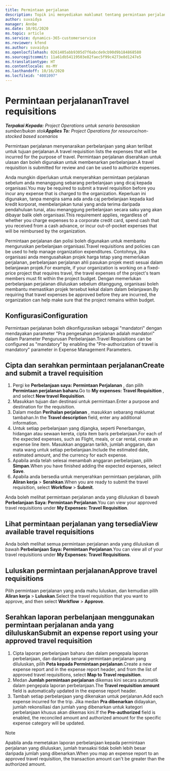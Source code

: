 ```yaml
---
title: Permintaan perjalanan
description: Topik ini menyediakan maklumat tentang permintaan perjalanan.
author: suvaidya
manager: Annbe
ms.date: 10/01/2020
ms.topic: article
ms.service: dynamics-365-customerservice
ms.reviewer: kfend
ms.author: suvaidya
ms.openlocfilehash: 0261405abb9305d7f6abcde9cb90d9b184868580
ms.sourcegitcommit: 11a61db54119503e82faec5f99c4273e8d1247e5
ms.translationtype: HT
ms.contentlocale: ms-MY
ms.lasthandoff: 10/16/2020
ms.locfileid: "4081097"
---
```

# <a name="travel-requisitions"></a><span data-ttu-id="7119b-103">Permintaan perjalanan</span><span class="sxs-lookup"><span data-stu-id="7119b-103">Travel requisitions</span></span>

<span data-ttu-id="7119b-104">_**Terpakai Kepada:** Project Operations untuk senario berasaskan sumber/bukan stok_</span><span class="sxs-lookup"><span data-stu-id="7119b-104">_**Applies To:** Project Operations for resource/non-stocked based scenarios_</span></span>

<span data-ttu-id="7119b-105">Permintaan perjalanan menyenaraikan perbelanjaan yang akan terlibat untuk tujuan perjalanan.</span><span class="sxs-lookup"><span data-stu-id="7119b-105">A travel requisition lists the expenses that will be incurred for the purpose of travel.</span></span> <span data-ttu-id="7119b-106">Permintaan perjalanan diserahkan untuk ulasan dan boleh digunakan untuk membenarkan perbelanjaan.</span><span class="sxs-lookup"><span data-stu-id="7119b-106">A travel requisition is submitted for review and can be used to authorize expenses.</span></span>

<span data-ttu-id="7119b-107">Anda mungkin diperlukan untuk menyerahkan permintaan perjalanan sebelum anda menanggung sebarang perbelanjaan yang dicaj kepada organisasi.</span><span class="sxs-lookup"><span data-stu-id="7119b-107">You may be required to submit a travel requisition before you incur any expense that is charged to the organization.</span></span> <span data-ttu-id="7119b-108">Keperluan ini digunakan, tanpa mengira sama ada anda caj perbelanjaan kepada kad kredit korporat, membelanjakan tunai yang anda terima daripada pendahuluan tunai, atau menanggung perbelanjaan secara saku yang akan dibayar balik oleh organisasi.</span><span class="sxs-lookup"><span data-stu-id="7119b-108">This requirement applies, regardless of whether you charge expenses to a corporate credit card, spend cash that you received from a cash advance, or incur out-of-pocket expenses that will be reimbursed by the organization.</span></span>

<span data-ttu-id="7119b-109">Permintaan perjalanan dan polisi boleh digunakan untuk membantu menguruskan perbelanjaan organisasi.</span><span class="sxs-lookup"><span data-stu-id="7119b-109">Travel requisitions and policies can be used to help manage organization expenditures.</span></span> <span data-ttu-id="7119b-110">Contohnya, jika organisasi anda mengusahakan projek harga tetap yang memerlukan perjalanan, perbelanjaan perjalanan ahli pasukan projek mesti sesuai dalam belanjawan projek.</span><span class="sxs-lookup"><span data-stu-id="7119b-110">For example, if your organization is working on a fixed-price project that requires travel, the travel expenses of the project's team members must fit within the project budget.</span></span> <span data-ttu-id="7119b-111">Dengan memerlukan perbelanjaan perjalanan diluluskan sebelum ditanggung, organisasi boleh membantu memastikan projek tersebut kekal dalam dalam belanjawan.</span><span class="sxs-lookup"><span data-stu-id="7119b-111">By requiring that travel expenses be approved before they are incurred, the organization can help make sure that the project remains within budget.</span></span>

## <a name="configuration"></a><span data-ttu-id="7119b-112">Konfigurasi</span><span class="sxs-lookup"><span data-stu-id="7119b-112">Configuration</span></span> 

<span data-ttu-id="7119b-113">Permintaan perjalanan boleh dikonfigurasikan sebagai "mandatori" dengan mendayakan parameter "Pra pengesahan perjalanan adalah mandatori" dalam Parameter Pengurusan Perbelanjaan.</span><span class="sxs-lookup"><span data-stu-id="7119b-113">Travel Requisitions can be configured as "mandatory" by enabling the "Pre-authorization of travel is mandatory" parameter in Expense Management Parameters.</span></span> 

## <a name="create-and-submit-a-travel-requisition"></a><span data-ttu-id="7119b-114">Cipta dan serahkan permintaan perjalanan</span><span class="sxs-lookup"><span data-stu-id="7119b-114">Create and submit a travel requisition</span></span>

1. <span data-ttu-id="7119b-115">Pergi ke **Perbelanjaan saya: Permintaan Perjalanan** , dan pilih **Permintaan perjalanan baharu**.</span><span class="sxs-lookup"><span data-stu-id="7119b-115">Go to **My expenses: Travel Requisition** , and select **New travel Requisition**.</span></span>
2. <span data-ttu-id="7119b-116">Masukkan tujuan dan destinasi untuk permintaan.</span><span class="sxs-lookup"><span data-stu-id="7119b-116">Enter a purpose and destination for the requisition.</span></span>
3. <span data-ttu-id="7119b-117">Dalam medan  **Perihalan perjalanan** , masukkan sebarang maklumat tambahan.</span><span class="sxs-lookup"><span data-stu-id="7119b-117">In the  **Travel description** field, enter any additional information.</span></span> 
4. <span data-ttu-id="7119b-118">Untuk setiap perbelanjaan yang dijangka, seperti Penerbangan, hidangan atau sewaan kereta, cipta item baris perbelanjaan.</span><span class="sxs-lookup"><span data-stu-id="7119b-118">For each of the expected expenses, such as Flight, meals, or car rental, create an expense line item.</span></span> <span data-ttu-id="7119b-119">Masukkan anggaran tarikh, jumlah anggaran, dan mata wang untuk setiap perbelanjaan.</span><span class="sxs-lookup"><span data-stu-id="7119b-119">Include the estimated date, estimated amount, and the currency for each expense.</span></span> 
5. <span data-ttu-id="7119b-120">Apabila anda telah selesai menambah anggaran perbelanjaan, pilih **Simpan**.</span><span class="sxs-lookup"><span data-stu-id="7119b-120">When you have finished adding the expected expenses, select **Save**.</span></span>
6. <span data-ttu-id="7119b-121">Apabila anda bersedia untuk menyerahkan permintaan perjalanan, pilih **Aliran kerja** > **Serahkan**.</span><span class="sxs-lookup"><span data-stu-id="7119b-121">When you are ready to submit the travel requisition, select **Workflow** > **Submit**.</span></span>

<span data-ttu-id="7119b-122">Anda boleh melihat permintaan perjalanan anda yang diluluskan di bawah **Perbelanjaan Saya: Permintaan Perjalanan**.</span><span class="sxs-lookup"><span data-stu-id="7119b-122">You can view your approved travel requisitions under **My Expenses: Travel Requisition**.</span></span> 

## <a name="view-available-travel-requisitions"></a><span data-ttu-id="7119b-123">Lihat permintaan perjalanan yang tersedia</span><span class="sxs-lookup"><span data-stu-id="7119b-123">View available travel requisitions</span></span>

<span data-ttu-id="7119b-124">Anda boleh melihat semua permintaan perjalanan anda yang diluluskan di bawah **Perbelanjaan Saya: Permintaan Perjalanan**.</span><span class="sxs-lookup"><span data-stu-id="7119b-124">You can view all of your travel requisitions under **My Expenses: Travel Requisitions**.</span></span>

## <a name="approve-travel-requisitions"></a><span data-ttu-id="7119b-125">Luluskan permintaan perjalanan</span><span class="sxs-lookup"><span data-stu-id="7119b-125">Approve travel requisitions</span></span>

<span data-ttu-id="7119b-126">Pilih permintaan perjalanan yang anda mahu luluskan, dan kemudian pilih **Aliran kerja** > **Luluskan**.</span><span class="sxs-lookup"><span data-stu-id="7119b-126">Select the travel requisition that you want to approve, and then select **Workflow** > **Approve**.</span></span>  

## <a name="submit-an-expense-report-using-your-approved-travel-requisition"></a><span data-ttu-id="7119b-127">Serahkan laporan perbelanjaan menggunakan permintaan perjalanan anda yang diluluskan</span><span class="sxs-lookup"><span data-stu-id="7119b-127">Submit an expense report using your approved travel requisition</span></span>

1. <span data-ttu-id="7119b-128">Cipta laporan perbelanjaan baharu dan dalam pengepala laporan perbelanjaan, dan daripada senarai permintaan perjalanan yang diluluskan, pilih **Peta kepada Permintaan perjalanan**.</span><span class="sxs-lookup"><span data-stu-id="7119b-128">Create a new expense report and in the expense report header, and from the list of approved travel requisitions, select **Map to Travel requisition**.</span></span>
2. <span data-ttu-id="7119b-129">Medan **Jumlah permintaan perjalanan** dikemas kini secara automatik dalam pengepala laporan perbelanjaan.</span><span class="sxs-lookup"><span data-stu-id="7119b-129">The **Travel requisition amount** field is automatically updated in the expense report header.</span></span>
3. <span data-ttu-id="7119b-130">Tambah setiap perbelanjaan yang dikenakan untuk perjalanan.</span><span class="sxs-lookup"><span data-stu-id="7119b-130">Add each expense incurred for the trip.</span></span> <span data-ttu-id="7119b-131">Jika medan **Pra dibenarkan** didayakan, jumlah rekonsiliasi dan jumlah yang dibenarkan untuk kategori perbelanjaan khusus akan dikemas kini.</span><span class="sxs-lookup"><span data-stu-id="7119b-131">If the **Pre-authorized** field is enabled, the reconciled amount and authorized amount for the specific expense category will be updated.</span></span>

> [!NOTE]
> <span data-ttu-id="7119b-132">Apabila anda memetakan laporan perbelanjaan kepada permintaan perjalanan yang diluluskan, jumlah transaksi tidak boleh lebih besar daripada jumlah yang dibenarkan.</span><span class="sxs-lookup"><span data-stu-id="7119b-132">When you map an expense report to an approved travel requisition, the transaction amount can't be greater than the authorized amount.</span></span> 
